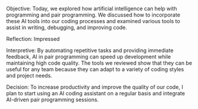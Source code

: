 Objective: Today, we explored how artificial intelligence can help with programming and pair programming. We discussed how to incorporate these AI tools into our coding processes and examined various tools to assist in writing, debugging, and improving code.

Reflection: Impressed

Interpretive: By automating repetitive tasks and providing immediate feedback, AI in pair programming can speed up development while maintaining high code quality. The tools we reviewed show that they can be useful for any team because they can adapt to a variety of coding styles and project needs.

Decision: To increase productivity and improve the quality of our code, I plan to start using an AI coding assistant on a regular basis and integrate AI-driven pair programming sessions.